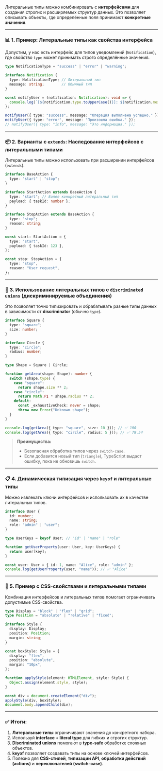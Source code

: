 Литеральные типы можно комбинировать с **интерфейсами** для создания строгих и расширяемых структур данных. Это позволяет описывать объекты, где определённые поля принимают **конкретные значения**.

---

### 📊 **1. Пример: Литеральные типы как свойства интерфейса**

Допустим, у нас есть интерфейс для типов уведомлений (`Notification`), где свойство `type` может принимать строго определённые значения.

```typescript
type NotificationType = "success" | "error" | "warning";

interface Notification {
  type: NotificationType; // Литеральный тип
  message: string;        // Обычный тип
}

const notifyUser = (notification: Notification): void => {
  console.log(`[${notification.type.toUpperCase()}]: ${notification.message}`);
};

notifyUser({ type: "success", message: "Операция выполнена успешно." }); // ✅ OK
notifyUser({ type: "error", message: "Произошла ошибка." });              // ✅ OK
// notifyUser({ type: "info", message: "Это информация." });              // ❌ Ошибка: "info" не входит в NotificationType
```

---

### 📦 **2. Варианты с `extends`: Наследование интерфейсов с литеральными типами**

Литеральные типы можно использовать при расширении интерфейсов (`extends`).

```typescript
interface BaseAction {
  type: "start" | "stop";
}

interface StartAction extends BaseAction {
  type: "start"; // Более конкретный литеральный тип
  payload: { taskId: number };
}

interface StopAction extends BaseAction {
  type: "stop";
  reason: string;
}

const start: StartAction = {
  type: "start",
  payload: { taskId: 123 },
};

const stop: StopAction = {
  type: "stop",
  reason: "User request",
};
```

---

### 🔗 **3. Использование литеральных типов с `discriminated unions` (дискриминируемые объединения)**

Это позволяет точно типизировать и обрабатывать разные типы данных в зависимости от **discriminator** (обычно `type`).

```typescript
interface Square {
  type: "square";
  size: number;
}

interface Circle {
  type: "circle";
  radius: number;
}

type Shape = Square | Circle;

function getArea(shape: Shape): number {
  switch (shape.type) {
    case "square":
      return shape.size ** 2;
    case "circle":
      return Math.PI * shape.radius ** 2;
    default:
      const _exhaustiveCheck: never = shape;
      throw new Error("Unknown shape");
  }
}

console.log(getArea({ type: "square", size: 10 })); // ✅ 100
console.log(getArea({ type: "circle", radius: 5 })); // ✅ 78.54
```

> **Преимущества:**
> 
> - Безопасная обработка типов через `switch-case`.
> - Если добавится новый тип (`triangle`), TypeScript выдаст ошибку, пока не обновишь `switch`.

---

### 📋 **4. Динамическая типизация через `keyof` и литеральные типы**

Можно извлекать ключи интерфейсов и использовать их в качестве литеральных типов.

```typescript
interface User {
  id: number;
  name: string;
  role: "admin" | "user";
}

type UserKeys = keyof User; // "id" | "name" | "role"

function getUserProperty(user: User, key: UserKeys) {
  return user[key];
}

const user: User = { id: 1, name: "Alice", role: "admin" };
console.log(getUserProperty(user, "name")); // ✅ "Alice"
```

---

### 🎨 **5. Пример с CSS-свойствами и литеральными типами**

Комбинация интерфейсов и литеральных типов помогает ограничивать допустимые CSS-свойства.

```typescript
type Display = "block" | "flex" | "grid";
type Position = "absolute" | "relative" | "fixed";

interface Style {
  display: Display;
  position: Position;
  margin: string;
}

const boxStyle: Style = {
  display: "flex",
  position: "absolute",
  margin: "10px",
};

function applyStyle(element: HTMLElement, style: Style) {
  Object.assign(element.style, style);
}

const div = document.createElement("div");
applyStyle(div, boxStyle);
document.body.appendChild(div);
```

---

### ✅ **Итоги:**

1. **Литеральные типы** ограничивают значения до конкретного набора.
2. Используй **interface + literal type** для гибких и строгих структур.
3. **Discriminated unions** помогают в **type-safe** обработке сложных объектов.
4. **keyof** позволяет создавать типы на основе ключей интерфейсов.
5. Полезно для **CSS-стилей**, **типизации API**, **обработки действий (actions)** и **переключателей (switch-case)**.